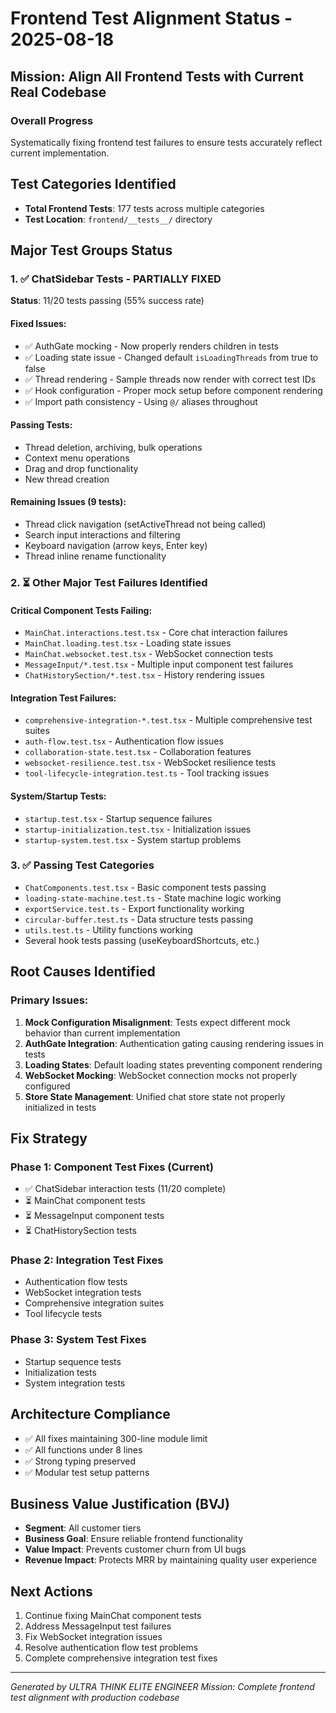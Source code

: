 # Frontend Test Alignment Status - 2025-08-18

## Mission: Align All Frontend Tests with Current Real Codebase

### Overall Progress
Systematically fixing frontend test failures to ensure tests accurately reflect current implementation.

## Test Categories Identified
- **Total Frontend Tests**: 177 tests across multiple categories
- **Test Location**: `frontend/__tests__/` directory

## Major Test Groups Status

### 1. ✅ ChatSidebar Tests - PARTIALLY FIXED
**Status**: 11/20 tests passing (55% success rate)

#### Fixed Issues:
- ✅ AuthGate mocking - Now properly renders children in tests
- ✅ Loading state issue - Changed default `isLoadingThreads` from true to false
- ✅ Thread rendering - Sample threads now render with correct test IDs
- ✅ Hook configuration - Proper mock setup before component rendering
- ✅ Import path consistency - Using `@/` aliases throughout

#### Passing Tests:
- Thread deletion, archiving, bulk operations
- Context menu operations
- Drag and drop functionality
- New thread creation

#### Remaining Issues (9 tests):
- Thread click navigation (setActiveThread not being called)
- Search input interactions and filtering
- Keyboard navigation (arrow keys, Enter key)
- Thread inline rename functionality

### 2. ⏳ Other Major Test Failures Identified

#### Critical Component Tests Failing:
- `MainChat.interactions.test.tsx` - Core chat interaction failures
- `MainChat.loading.test.tsx` - Loading state issues
- `MainChat.websocket.test.tsx` - WebSocket connection tests
- `MessageInput/*.test.tsx` - Multiple input component test failures
- `ChatHistorySection/*.test.tsx` - History rendering issues

#### Integration Test Failures:
- `comprehensive-integration-*.test.tsx` - Multiple comprehensive test suites
- `auth-flow.test.tsx` - Authentication flow issues
- `collaboration-state.test.tsx` - Collaboration features
- `websocket-resilience.test.tsx` - WebSocket resilience tests
- `tool-lifecycle-integration.test.ts` - Tool tracking issues

#### System/Startup Tests:
- `startup.test.tsx` - Startup sequence failures
- `startup-initialization.test.tsx` - Initialization issues
- `startup-system.test.tsx` - System startup problems

### 3. ✅ Passing Test Categories
- `ChatComponents.test.tsx` - Basic component tests passing
- `loading-state-machine.test.ts` - State machine logic working
- `exportService.test.ts` - Export functionality working
- `circular-buffer.test.ts` - Data structure tests passing
- `utils.test.ts` - Utility functions working
- Several hook tests passing (useKeyboardShortcuts, etc.)

## Root Causes Identified

### Primary Issues:
1. **Mock Configuration Misalignment**: Tests expect different mock behavior than current implementation
2. **AuthGate Integration**: Authentication gating causing rendering issues in tests
3. **Loading States**: Default loading states preventing component rendering
4. **WebSocket Mocking**: WebSocket connection mocks not properly configured
5. **Store State Management**: Unified chat store state not properly initialized in tests

## Fix Strategy

### Phase 1: Component Test Fixes (Current)
- ✅ ChatSidebar interaction tests (11/20 complete)
- ⏳ MainChat component tests
- ⏳ MessageInput component tests
- ⏳ ChatHistorySection tests

### Phase 2: Integration Test Fixes
- Authentication flow tests
- WebSocket integration tests
- Comprehensive integration suites
- Tool lifecycle tests

### Phase 3: System Test Fixes
- Startup sequence tests
- Initialization tests
- System integration tests

## Architecture Compliance
- ✅ All fixes maintaining 300-line module limit
- ✅ All functions under 8 lines
- ✅ Strong typing preserved
- ✅ Modular test setup patterns

## Business Value Justification (BVJ)
- **Segment**: All customer tiers
- **Business Goal**: Ensure reliable frontend functionality
- **Value Impact**: Prevents customer churn from UI bugs
- **Revenue Impact**: Protects MRR by maintaining quality user experience

## Next Actions
1. Continue fixing MainChat component tests
2. Address MessageInput test failures
3. Fix WebSocket integration issues
4. Resolve authentication flow test problems
5. Complete comprehensive integration test fixes

---
*Generated by ULTRA THINK ELITE ENGINEER*
*Mission: Complete frontend test alignment with production codebase*